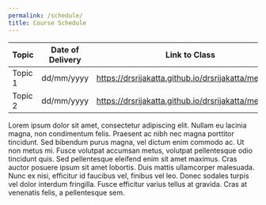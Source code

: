 ```yaml
---
permalink: /schedule/
title: Course Schedule
---
```


|   Topic       | Date of Delivery | Link to Class | Date of Assessment | Date of Results |
| ------------- | ---------------- | ------------- | ------------------ | --------------- |
| Topic 1       | dd/mm/yyyy       | https://drsrijakatta.github.io/drsrijakatta/meetings/ | dd/mm/yyyy | dd/mm/yyyy |
| Topic 2       | dd/mm/yyyy       | https://drsrijakatta.github.io/drsrijakatta/meetings/ | dd/mm/yyyy | dd/mm/yyyy |



Lorem ipsum dolor sit amet, consectetur adipiscing elit. Nullam eu lacinia magna, non condimentum felis. Praesent ac nibh nec magna porttitor tincidunt. Sed bibendum purus magna, vel dictum enim commodo ac. Ut non metus mi. Fusce volutpat accumsan metus, volutpat pellentesque odio tincidunt quis. Sed pellentesque eleifend enim sit amet maximus. Cras auctor posuere ipsum sit amet lobortis. Duis mattis ullamcorper malesuada. Nunc ex nisi, efficitur id faucibus vel, finibus vel leo. Donec sodales turpis vel dolor interdum fringilla. Fusce efficitur varius tellus at gravida. Cras at venenatis felis, a pellentesque sem.
